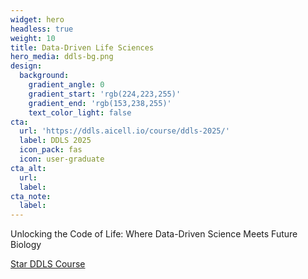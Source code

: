 ```yaml
---
widget: hero
headless: true
weight: 10
title: Data-Driven Life Sciences
hero_media: ddls-bg.png
design:
  background:
    gradient_angle: 0
    gradient_start: 'rgb(224,223,255)'
    gradient_end: 'rgb(153,238,255)'
    text_color_light: false
cta:
  url: 'https://ddls.aicell.io/course/ddls-2025/'
  label: DDLS 2025
  icon_pack: fas
  icon: user-graduate
cta_alt:
  url:
  label:
cta_note:
  label:
---
```



Unlocking the Code of Life: Where Data-Driven Science Meets Future Biology
<br>

<a class="github-button" href="https://github.com/aicell-lab/ddls-course" data-icon="octicon-star" data-size="large" data-show-count="true" aria-label="Star Wowchemy Website Builder for Hugo">Star DDLS Course</a>
<script async defer src="https://buttons.github.io/buttons.js"></script>
